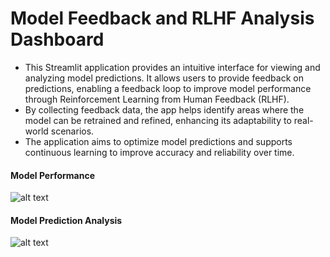 # Model Feedback and RLHF Analysis Dashboard

- This Streamlit application provides an intuitive interface for viewing and analyzing model predictions. It allows users to provide feedback on predictions, enabling a feedback loop to improve model performance through Reinforcement Learning from Human Feedback (RLHF).
-  By collecting feedback data, the app helps identify areas where the model can be retrained and refined, enhancing its adaptability to real-world scenarios.
-  The application aims to optimize model predictions and supports continuous learning to improve accuracy and reliability over time.
#### Model Performance
![alt text](Scraper/Artifacts/Screenshot_from_2024-12-21_16-26-12.png)
#### Model Prediction Analysis
![alt text](Scraper/Artifacts/Screenshot_from_2024-12-21_16-24-59.png)